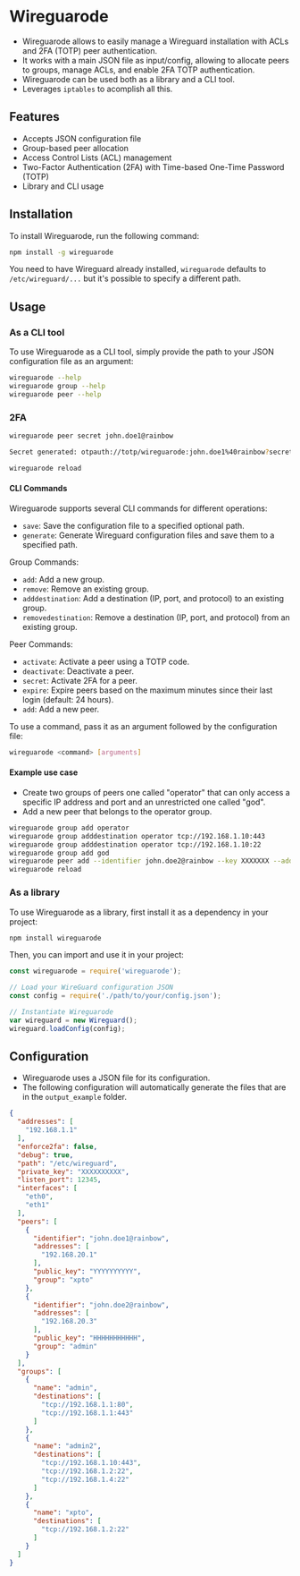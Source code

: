 # Wireguarode

* Wireguarode allows to easily manage a Wireguard installation with ACLs and 2FA (TOTP) peer authentication.
* It works with a main JSON file as input/config, allowing to allocate peers to groups, manage ACLs, and enable 2FA TOTP authentication.
* Wireguarode can be used both as a library and a CLI tool.
* Leverages `iptables` to acomplish all this.

## Features

- Accepts JSON configuration file
- Group-based peer allocation
- Access Control Lists (ACL) management
- Two-Factor Authentication (2FA) with Time-based One-Time Password (TOTP)
- Library and CLI usage

## Installation

To install Wireguarode, run the following command:

```bash
npm install -g wireguarode
```

You need to have Wireguard already installed, `wireguarode` defaults to `/etc/wireguard/...` but it's possible to specify a different path.

## Usage

### As a CLI tool

To use Wireguarode as a CLI tool, simply provide the path to your JSON configuration file as an argument:

```bash
wireguarode --help
wireguarode group --help
wireguarode peer --help
```

### 2FA

```bash
wireguarode peer secret john.doe1@rainbow

Secret generated: otpauth://totp/wireguarode:john.doe1%40rainbow?secret=XXXXXXXXXXXX&period=30&digits=6&algorithm=SHA1&issuer=wireguarode

wireguarode reload
```

#### CLI Commands

Wireguarode supports several CLI commands for different operations:

- `save`: Save the configuration file to a specified optional path.
- `generate`: Generate Wireguard configuration files and save them to a specified path.

Group Commands:

- `add`: Add a new group.
- `remove`: Remove an existing group.
- `adddestination`: Add a destination (IP, port, and protocol) to an existing group.
- `removedestination`: Remove a destination (IP, port, and protocol) from an existing group.

Peer Commands:

- `activate`: Activate a peer using a TOTP code.
- `deactivate`: Deactivate a peer.
- `secret`: Activate 2FA for a peer.
- `expire`: Expire peers based on the maximum minutes since their last login (default: 24 hours).
- `add`: Add a new peer.

To use a command, pass it as an argument followed by the configuration file:

```bash
wireguarode <command> [arguments]
```

#### Example use case

* Create two groups of peers one called "operator" that can only access a specific IP address and port and an unrestricted one called "god".
* Add a new peer that belongs to the operator group.

```bash
wireguarode group add operator
wireguarode group adddestination operator tcp://192.168.1.10:443
wireguarode group adddestination operator tcp://192.168.1.10:22
wireguarode group add god
wireguarode peer add --identifier john.doe2@rainbow --key XXXXXXX --address 10.15.12.4 --group operator
wireguarode reload
```

### As a library

To use Wireguarode as a library, first install it as a dependency in your project:

```bash
npm install wireguarode
```

Then, you can import and use it in your project:

```javascript
const wireguarode = require('wireguarode');

// Load your WireGuard configuration JSON
const config = require('./path/to/your/config.json');

// Instantiate Wireguarode 
var wireguard = new Wireguard();
wireguard.loadConfig(config);
```

## Configuration

* Wireguarode uses a JSON file for its configuration.
* The following configuration will automatically generate the files that are in the `output_example` folder.

```json
{
  "addresses": [
    "192.168.1.1"
  ],
  "enforce2fa": false,
  "debug": true,
  "path": "/etc/wireguard",
  "private_key": "XXXXXXXXXX",
  "listen_port": 12345,
  "interfaces": [
    "eth0",
    "eth1"
  ],
  "peers": [
    {
      "identifier": "john.doe1@rainbow",
      "addresses": [
        "192.168.20.1"
      ],
      "public_key": "YYYYYYYYYY",
      "group": "xpto"
    },
    {
      "identifier": "john.doe2@rainbow",
      "addresses": [
        "192.168.20.3"
      ],
      "public_key": "HHHHHHHHHHH",
      "group": "admin"
    }
  ],
  "groups": [
    {
      "name": "admin",
      "destinations": [
        "tcp://192.168.1.1:80",
        "tcp://192.168.1.1:443"
      ]
    },
    {
      "name": "admin2",
      "destinations": [
        "tcp://192.168.1.10:443",
        "tcp://192.168.1.2:22",
        "tcp://192.168.1.4:22"
      ]
    },
    {
      "name": "xpto",
      "destinations": [
        "tcp://192.168.1.2:22"
      ]
    }
  ]
}
```